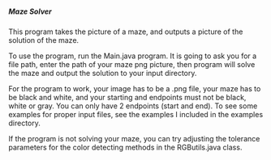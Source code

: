 <h5>
Maze Solver 
</h5>

This program takes the picture of a maze, and outputs a picture of the solution of the maze.

To use the program, run the Main.java program. It is going to ask
you for a file path, enter the path of your maze png picture, 
then program will solve the maze and output the solution
to your input directory.

For the program to work, your image has to be a .png file,
your maze has to be black and white, and
your starting and endpoints must not be black, white or gray. You
can only have 2 endpoints (start and end).
To see some examples for proper input files, see the examples I 
included in the examples directory.

If the program is not solving your maze, you can try adjusting the
tolerance parameters for the color detecting methods in the 
RGButils.java class.
